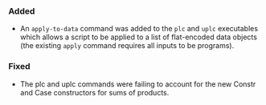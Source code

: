 <!--
A new scriv changelog fragment.

Uncomment the section that is right (remove the HTML comment wrapper).
-->

### Added

- An `apply-to-data` command was added to the `plc` and `uplc` executables which
  allows a script to be applied to a list of flat-encoded data objects (the
  existing `apply` command requires all inputs to be programs).

### Fixed

- The plc and uplc commands were failing to account for the new Constr and Case
  constructors for sums of products.
